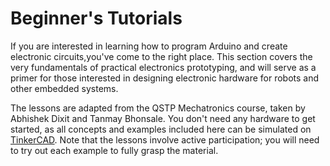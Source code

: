 # Beginner's Tutorials

If you are interested in learning how to program Arduino and create electronic circuits,you've come to the right place. This section covers the very fundamentals of practical electronics prototyping, and will serve as a primer for those interested in designing electronic hardware for robots and other embedded systems. 

The lessons are adapted from the QSTP Mechatronics course, taken by Abhishek Dixit and Tanmay Bhonsale. You don't need any hardware to get started, as all concepts and examples included here can be simulated on [TinkerCAD](http://tinkercad.com). Note that the lessons involve active participation; you will need to try out each example to fully grasp the material. 